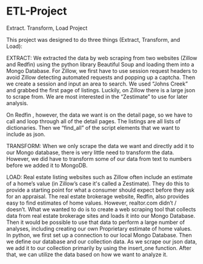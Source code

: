 # ETL-Project
Extract. Transform, Load Project

This project was designed to do three things (Extract, Transform, and Load):
 
EXTRACT:
We extracted the data by web scraping from two websites (Zillow and Redfin) using the python library Beautiful Soup and loading them into a Mongo Database.
For Zillow, we first have to use session request headers to avoid Zillow detecting automated requests and popping up  a captcha. Then we create a session and input an area to search. We used “Johns Creek” and grabbed the first page of listings. Luckily, on Zillow there is a large json to scrape from. We are most interested in the “Zestimate” to use for later analysis.
 
On Redfin , however, the data we want is on the detail page, so we have to call and loop through all of the detail pages. The listings are all lists of dictionaries.  Then we “find_all” of the script elements that we want to include as  json.
 
TRANSFORM:
When we only scrape the data we want and directly add it to our Mongo database, there is very little need to transform the data. However, we did have to transform some of our data from text to numbers before we added it to MongoDB.
 
LOAD:
Real estate listing websites such as Zillow often include an estimate of a home’s value (in Zillow’s case it's called a Zestimate). They do this to provide a starting point for
what a consumer should expect  before they ask for an appraisal. The real
estate brokerage website, Redfin, also provides easy to find estimates of home
values. However, realtor.com didn’t / doesn’t. What we wanted to do is to create a web scraping tool that collects data from real estate brokerage sites and loads it into our Mongo Database. Then it would be possible to use that data to perform a large number of analyses, including creating our own Proprietary estimate of home values. In python, we first set up a connection to our local Mongo Database. Then we define our database and our collection data. As we scrape our json data,  we add it to our collection primarily by using the insert_one function. After that, we can utilize the data based on how we want to analyze it.

